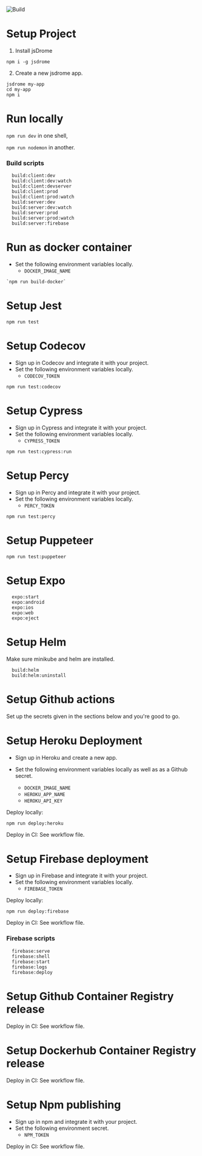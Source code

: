 ![Build](https://github.com/jsDrome/jsDrome/workflows/Build/badge.svg?branch=master)

# Setup Project

1. Install jsDrome

```shell
npm i -g jsdrome
```

2. Create a new jsdrome app.

```shell
jsdrome my-app
cd my-app
npm i
```

# Run locally

`npm run dev` in one shell,

`npm run nodemon` in another.

### Build scripts

```shell
  build:client:dev
  build:client:dev:watch
  build:client:devserver
  build:client:prod
  build:client:prod:watch
  build:server:dev
  build:server:dev:watch
  build:server:prod
  build:server:prod:watch
  build:server:firebase
```

# Run as docker container

- Set the following environment variables locally.
  - `DOCKER_IMAGE_NAME`

```shell
`npm run build-docker`
```

# Setup Jest

```shell
npm run test
```

# Setup Codecov

- Sign up in Codecov and integrate it with your project.
- Set the following environment variables locally.
  - `CODECOV_TOKEN`

```shell
npm run test:codecov
```

# Setup Cypress

- Sign up in Cypress and integrate it with your project.
- Set the following environment variables locally.
  - `CYPRESS_TOKEN`

```shell
npm run test:cypress:run
```

# Setup Percy

- Sign up in Percy and integrate it with your project.
- Set the following environment variables locally.
  - `PERCY_TOKEN`

```shell
npm run test:percy
```

# Setup Puppeteer

```shell
npm run test:puppeteer
```

# Setup Expo

```shell
  expo:start
  expo:android
  expo:ios
  expo:web
  expo:eject
```

# Setup Helm

Make sure minikube and helm are installed.

```shell
  build:helm
  build:helm:uninstall
```

# Setup Github actions

Set up the secrets given in the sections below and you're good to go.

# Setup Heroku Deployment

- Sign up in Heroku and create a new app.
- Set the following environment variables locally as well as as a Github secret.

  - `DOCKER_IMAGE_NAME`
  - `HEROKU_APP_NAME`
  - `HEROKU_API_KEY`

Deploy locally:

```shell
npm run deploy:heroku
```

Deploy in CI: See workflow file.

# Setup Firebase deployment

- Sign up in Firebase and integrate it with your project.
- Set the following environment variables locally.
  - `FIREBASE_TOKEN`

Deploy locally:

```shell
npm run deploy:firebase
```

Deploy in CI: See workflow file.

### Firebase scripts

```shell
  firebase:serve
  firebase:shell
  firebase:start
  firebase:logs
  firebase:deploy
```

# Setup Github Container Registry release

Deploy in CI: See workflow file.

# Setup Dockerhub Container Registry release

Deploy in CI: See workflow file.

# Setup Npm publishing

- Sign up in npm and integrate it with your project.
- Set the following environment secret.
  - `NPM_TOKEN`

Deploy in CI: See workflow file.

